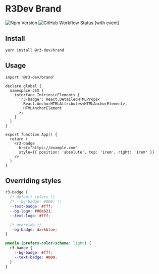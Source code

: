 # R3Dev Brand

![Npm Version](https://img.shields.io/npm/v/@r3-dev/brand)
![GitHub Workflow Status (with event)](https://img.shields.io/github/actions/workflow/status/crashmax-dev/r3dev-brand/npm-publish.yaml)


## Install

```
yarn install @r3-dev/brand
```

## Usage

```tsx
import '@r3-dev/brand'

declare global {
  namespace JSX {
    interface IntrinsicElements {
      'r3-badge': React.DetailedHTMLProps<
        React.AnchorHTMLAttributes<HTMLAnchorElement>,
        HTMLAnchorElement
      >;
    }
  }
}

export function App() {
  return (
    <r3-badge
      href="https://example.com"
      style={{ position: 'absolute', top: '1rem', right: '1rem' }}
    />
  )
}
```

## Overriding styles

```css
r3-badge {
  /* default colors */
  /* --bg-badge: #000; */
  --text-badge: #fff;
  --bg-logo: #00a621;
  --text-logo: #fff;

  /* override */
  --bg-badge: darkblue;
}

@media (prefers-color-scheme: light) {
  r3-badge {
    --bg-badge: #fff;
    --text-badge: #000;
  }
}
```